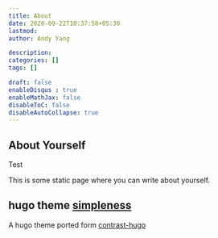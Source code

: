 ```yaml
---
title: About
date: 2020-09-22T10:37:58+05:30
lastmod: 
author: Andy Yang

description: 
categories: []
tags: []

draft: false
enableDisqus : true
enableMathJax: false
disableToC: false
disableAutoCollapse: true
---
```


## About Yourself

Test

This is some static page where you can write about yourself.

## hugo theme [simpleness](https://github.com/RainerChiang/simpleness)

A hugo theme ported form [contrast-hugo](https://github.com/niklasbuschmann/contrast-hugo)
